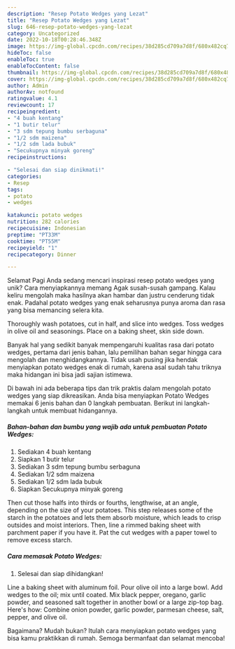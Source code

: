 ```yaml
---
description: "Resep Potato Wedges yang Lezat"
title: "Resep Potato Wedges yang Lezat"
slug: 646-resep-potato-wedges-yang-lezat
category: Uncategorized
date: 2022-10-18T00:28:46.348Z
image: https://img-global.cpcdn.com/recipes/38d285cd709a7d8f/680x482cq70/potato-wedges-foto-resep-utama.jpg
hideToc: false
enableToc: true
enableTocContent: false
thumbnail: https://img-global.cpcdn.com/recipes/38d285cd709a7d8f/680x482cq70/potato-wedges-foto-resep-utama.jpg
cover: https://img-global.cpcdn.com/recipes/38d285cd709a7d8f/680x482cq70/potato-wedges-foto-resep-utama.jpg
author: Admin
authorAv: notfound
ratingvalue: 4.1
reviewcount: 17
recipeingredient:
- "4 buah kentang"
- "1 butir telur"
- "3 sdm tepung bumbu serbaguna"
- "1/2 sdm maizena"
- "1/2 sdm lada bubuk"
- "Secukupnya minyak goreng"
recipeinstructions:

- "Selesai dan siap dinikmati!"
categories:
- Resep
tags:
- potato
- wedges

katakunci: potato wedges 
nutrition: 282 calories
recipecuisine: Indonesian
preptime: "PT33M"
cooktime: "PT55M"
recipeyield: "1"
recipecategory: Dinner

---
```



Selamat Pagi Anda sedang mencari inspirasi resep potato wedges yang unik? Cara menyiapkannya memang Agak susah-susah gampang. Kalau keliru mengolah maka hasilnya akan hambar dan justru cenderung tidak enak. Padahal potato wedges yang enak seharusnya punya aroma dan rasa yang bisa memancing selera kita.


Thoroughly wash potatoes, cut in half, and slice into wedges. Toss wedges in olive oil and seasonings. Place on a baking sheet, skin side down.

Banyak hal yang sedikit banyak mempengaruhi kualitas rasa dari potato wedges, pertama dari jenis bahan, lalu pemilihan bahan segar hingga cara mengolah dan menghidangkannya. Tidak usah pusing jika hendak menyiapkan potato wedges enak di rumah, karena asal sudah tahu triknya maka hidangan ini bisa jadi sajian istimewa.


Di bawah ini ada beberapa tips dan trik praktis dalam mengolah potato wedges yang siap dikreasikan. Anda bisa menyiapkan Potato Wedges memakai 6 jenis bahan dan 0 langkah pembuatan. Berikut ini langkah-langkah untuk membuat hidangannya.

<!--inarticleads1-->

##### Bahan-bahan dan bumbu yang wajib ada untuk pembuatan Potato Wedges:

1. Sediakan 4 buah kentang
1. Siapkan 1 butir telur
1. Sediakan 3 sdm tepung bumbu serbaguna
1. Sediakan 1/2 sdm maizena
1. Sediakan 1/2 sdm lada bubuk
1. Siapkan Secukupnya minyak goreng


Then cut those halfs into thirds or fourths, lengthwise, at an angle, depending on the size of your potatoes. This step releases some of the starch in the potatoes and lets them absorb moisture, which leads to crisp outsides and moist interiors. Then, line a rimmed baking sheet with parchment paper if you have it. Pat the cut wedges with a paper towel to remove excess starch. 

<!--inarticleads2-->

##### Cara memasak Potato Wedges:


1. Selesai dan siap dihidangkan!

Line a baking sheet with aluminum foil. Pour olive oil into a large bowl. Add wedges to the oil; mix until coated. Mix black pepper, oregano, garlic powder, and seasoned salt together in another bowl or a large zip-top bag. Here&#39;s how: Combine onion powder, garlic powder, parmesan cheese, salt, pepper, and olive oil. 

Bagaimana? Mudah bukan? Itulah cara menyiapkan potato wedges yang bisa kamu praktikkan di rumah. Semoga bermanfaat dan selamat mencoba!
